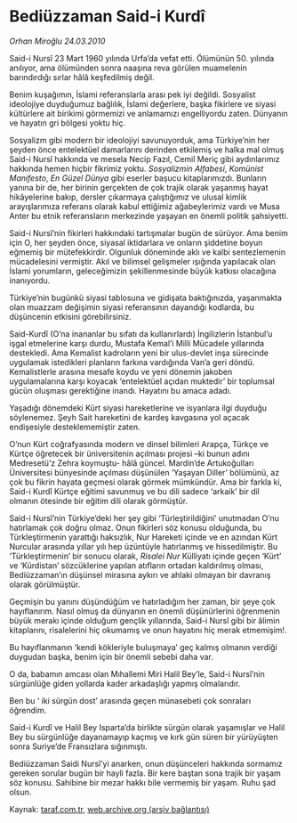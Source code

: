 # Bediüzzaman Said-i Kurdî

*Orhan Miroğlu 24.03.2010*

<div class="yazi"><p>Said-i Nursî 23 Mart 1960 yılında Urfa’da vefat etti. Ölümünün 50. yılında anılıyor, ama ölümünden sonra naaşına reva görülen muamelenin barındırdığı sırlar hâlâ keşfedilmiş değil. </p>
<p>Benim kuşağımın, İslami referanslarla arası pek iyi değildi. Sosyalist ideolojiye duyduğumuz bağlılık, İslami değerlere, başka fikirlere ve siyasi kültürlere ait birikimi görmemizi ve anlamamızı engelliyordu zaten. Dünyanın ve hayatın gri bölgesi yoktu hiç. </p>
<p>Sosyalizm gibi modern bir ideolojiyi savunuyorduk, ama Türkiye’nin her şeyden önce entelektüel damarlarını derinden etkilemiş ve halka mal olmuş Said-i Nursî hakkında ve mesela Necip Fazıl, Cemil Meriç gibi aydınlarımız hakkında hemen hiçbir fikrimiz yoktu. <i>Sosyalizmin Alfabesi</i>, <i>Komünist Manifesto</i>, <i>En Güzel Dünya</i> gibi eserler başucu kitaplarımızdı. Bunların yanına bir de, her birinin gerçekten de çok trajik olarak yaşanmış hayat hikâyelerine bakıp, dersler çıkarmaya çalıştığımız ve ulusal kimlik arayışlarımıza referans olarak kabul ettiğimiz ağabeylerimiz vardı ve Musa Anter bu etnik referansların merkezinde yaşayan en önemli politik şahsiyetti. </p>
<p>Said-i Nursî’nin fikirleri hakkındaki tartışmalar bugün de sürüyor. Ama benim için O, her şeyden önce, siyasal iktidarlara ve onların şiddetine boyun eğmemiş bir mütefekkirdir. Olgunluk döneminde aklı ve kalbi sentezlemenin mücadelesini vermiştir. Akıl ve bilimsel gelişmeler ışığında yapılacak olan İslami yorumların, geleceğimizin şekillenmesinde büyük katkısı olacağına inanıyordu.</p>
<p>Türkiye’nin bugünkü siyasi tablosuna ve gidişata baktığınızda, yaşanmakta olan muazzam değişimin siyasi referansının dayandığı kodlarda, bu düşüncenin etkisini görebilirsiniz. </p>
<p>Said-Kurdî (O’na inananlar bu sıfatı da kullanırlardı) İngilizlerin İstanbul’u işgal etmelerine karşı durdu, Mustafa Kemal’i Milli Mücadele yıllarında destekledi. Ama Kemalist kadroların yeni bir ulus-devlet inşa sürecinde uygulamak istedikleri planların farkına vardığında Van’a geri döndü. Kemalistlerle arasına mesafe koydu ve yeni dönemin jakoben uygulamalarına karşı koyacak ‘entelektüel açıdan muktedir’ bir toplumsal gücün oluşması gerektiğine inandı. Hayatını bu amaca adadı. </p>
<p>Yaşadığı dönemdeki Kürt siyasi hareketlerine ve isyanlara ilgi duyduğu söylenemez. Şeyh Sait hareketini de kardeş kavgasına yol açacak endişesiyle desteklememiştir zaten. </p>
<p>O’nun Kürt coğrafyasında modern ve dinsel bilimleri Arapça, Türkçe ve Kürtçe öğretecek bir üniversitenin açılması projesi –ki bunun adını Medresetü’z Zehra koymuştu- hâlâ güncel. Mardin’de Artukoğulları Üniversitesi bünyesinde açılması düşünülen ‘Yaşayan Diller’ bölümünü, az çok bu fikrin hayata geçmesi olarak görmek mümkündür. Ama bir farkla ki, Said-i Kurdî Kürtçe eğitimi savunmuş ve bu dili sadece ‘arkaik’ bir dil olmanın ötesinde bir eğitim dili olarak görmüştür. </p>
<p>Said-i Nursî’nin Türkiye’deki her şey gibi ‘Türleştirildiğini’ unutmadan O’nu hatırlamak çok doğru olmaz. Onun fikirleri söz konusu olduğunda, bu Türkleştirmenin yarattığı haksızlık, Nur Hareketi içinde ve en azından Kürt Nurcular arasında yıllar yılı hep üzüntüyle hatırlanmış ve hissedilmiştir. Bu ‘Türkleştirmenin’ bir sonucu olarak, <i>Risalei Nur</i> Külliyatı içinde geçen ‘Kürt’ ve ‘Kürdistan’ sözcüklerine yapılan atıfların ortadan kaldırılmış olması, Bediüzzaman’ın düşünsel mirasına aykırı ve ahlaki olmayan bir davranış olarak görülmüştür. </p>
<p>Geçmişin bu yanını düşündüğüm ve hatırladığım her zaman, bir şeye çok hayıflanırım. Nasıl olmuş da dünyanın en önemli düşünürlerini öğrenmenin büyük merakı içinde olduğum gençlik yıllarında, Said-i Nursî gibi bir âlimin kitaplarını, risalelerini hiç okumamış ve onun hayatını hiç merak etmemişim!.</p>
<p>Bu hayıflanmanın ‘kendi kökleriyle buluşmaya’ geç kalmış olmanın verdiği duygudan başka, benim için bir önemli sebebi daha var. </p>
<p>O da, babamın amcası olan Mıhallemi Miri Halil Bey’le, Said-i Nursî’nin sürgünlüğe giden yollarda kader arkadaşlığı yapmış olmalarıdır. </p>
<p>Ben bu ‘ iki sürgün dost’ arasında geçen münasebeti çok sonraları öğrendim. </p>
<p>Said-i Kurdî ve Halil Bey Isparta’da birlikte sürgün olarak yaşamışlar ve Halil Bey bu sürgünlüğe dayanamayıp kaçmış ve kırk gün süren bir yürüyüşten sonra Suriye’de Fransızlara sığınmıştı. </p>
<p>Bediüzzaman Saidi Nursî’yi anarken, onun düşünceleri hakkında sormamız gereken sorular bugün bir hayli fazla. Bir kere baştan sona trajik bir yaşam söz konusu. Sahibine bir mezar hakkı bile vermemiş bir yaşam. Ruhu şad olsun.</p></div>

Kaynak: [taraf.com.tr](http://www.taraf.com.tr:80/makale/10594.htm), [web.archive.org (arşiv bağlantısı)](http://web.archive.org/web/20100327070227/http://www.taraf.com.tr:80/makale/10594.htm)
